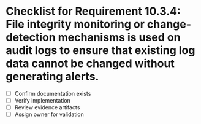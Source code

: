 # Checklist for Requirement 10.3.4: File integrity monitoring or change-detection mechanisms is used on audit logs to ensure that existing log data cannot be changed without generating alerts.

- [ ] Confirm documentation exists
- [ ] Verify implementation
- [ ] Review evidence artifacts
- [ ] Assign owner for validation
